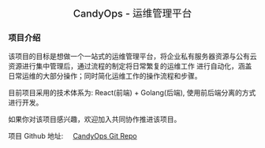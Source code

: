 <div style='text-align: center; font-size: 20px; font-weight: 500'>
    CandyOps - 运维管理平台
</div>

### 项目介绍

该项目的目标是想做一个一站式的运维管理平台，将企业私有服务器资源与公有云资源进行集中管理后，通过流程的制定将日常繁复的运维工作
进行自动化，涵盖日常运维的大部分操作；同时简化运维工作的操作流程和步骤。

目前项目采用的技术体系为: React(前端) + Golang(后端), 使用前后端分离的方式进行开发。

如果你对该项目感兴趣，欢迎加入共同协作推进该项目。

项目 Github 地址: &nbsp;&nbsp;&nbsp; [CandyOps Git Repo](https://github.com/chujieyang/commonops.git)
